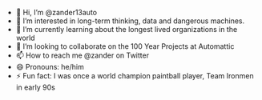 - 👋 Hi, I’m @zander13auto
- 👀 I’m interested in long-term thinking, data and dangerous machines.
- 🌱 I’m currently learning about the longest lived organizations in the world
- 💞️ I’m looking to collaborate on the 100 Year Projects at Automattic
- 📫 How to reach me @zander on Twitter
- 😄 Pronouns: he/him
- ⚡ Fun fact: I was once a world champion paintball player, Team Ironmen in early 90s

<!---
zander13auto/zander13auto is a ✨ special ✨ repository because its `README.md` (this file) appears on your GitHub profile.
You can click the Preview link to take a look at your changes.
--->
